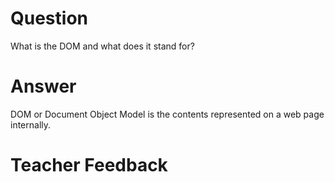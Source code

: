 # Question
What is the DOM and what does it stand for?

# Answer
DOM or Document Object Model is the contents represented on a web page internally.

# Teacher Feedback
